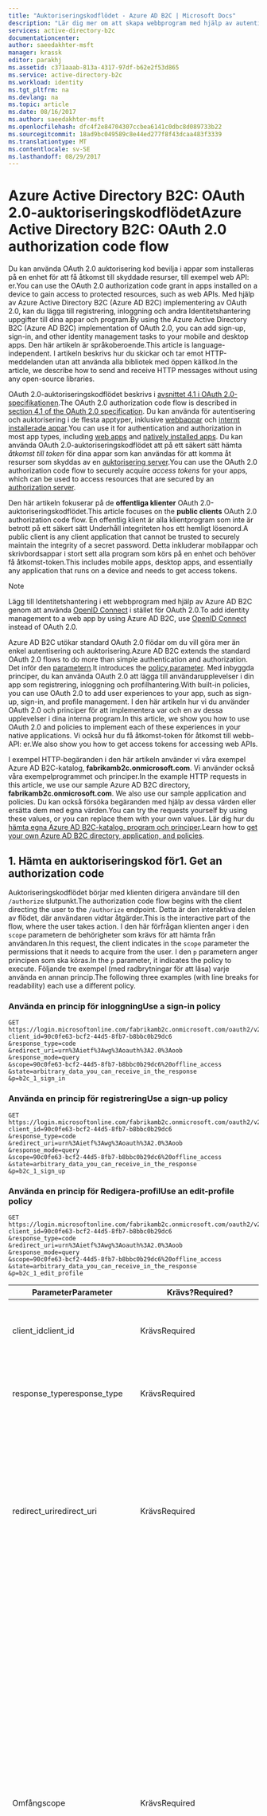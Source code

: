 ```yaml
---
title: "Auktoriseringskodflödet - Azure AD B2C | Microsoft Docs"
description: "Lär dig mer om att skapa webbprogram med hjälp av autentiseringsprotokollet Azure AD B2C och OpenID Connect."
services: active-directory-b2c
documentationcenter: 
author: saeedakhter-msft
manager: krassk
editor: parakhj
ms.assetid: c371aaab-813a-4317-97df-b62e2f53d865
ms.service: active-directory-b2c
ms.workload: identity
ms.tgt_pltfrm: na
ms.devlang: na
ms.topic: article
ms.date: 08/16/2017
ms.author: saeedakhter-msft
ms.openlocfilehash: dfc4f2e84704307ccbea6141c0dbc8d089733b22
ms.sourcegitcommit: 18ad9bc049589c8e44ed277f8f43dcaa483f3339
ms.translationtype: MT
ms.contentlocale: sv-SE
ms.lasthandoff: 08/29/2017
---
```

# <a name="azure-active-directory-b2c-oauth-20-authorization-code-flow"></a><span data-ttu-id="c7c8a-103">Azure Active Directory B2C: OAuth 2.0-auktoriseringskodflödet</span><span class="sxs-lookup"><span data-stu-id="c7c8a-103">Azure Active Directory B2C: OAuth 2.0 authorization code flow</span></span>
<span data-ttu-id="c7c8a-104">Du kan använda OAuth 2.0 auktorisering kod bevilja i appar som installeras på en enhet för att få åtkomst till skyddade resurser, till exempel web API: er.</span><span class="sxs-lookup"><span data-stu-id="c7c8a-104">You can use the OAuth 2.0 authorization code grant in apps installed on a device to gain access to protected resources, such as web APIs.</span></span> <span data-ttu-id="c7c8a-105">Med hjälp av Azure Active Directory B2C (Azure AD B2C) implementering av OAuth 2.0, kan du lägga till registrering, inloggning och andra Identitetshantering uppgifter till dina appar och program.</span><span class="sxs-lookup"><span data-stu-id="c7c8a-105">By using the Azure Active Directory B2C (Azure AD B2C) implementation of OAuth 2.0, you can add sign-up, sign-in, and other identity management tasks to your mobile and desktop apps.</span></span> <span data-ttu-id="c7c8a-106">Den här artikeln är språkoberoende.</span><span class="sxs-lookup"><span data-stu-id="c7c8a-106">This article is language-independent.</span></span> <span data-ttu-id="c7c8a-107">I artikeln beskrivs hur du skickar och tar emot HTTP-meddelanden utan att använda alla bibliotek med öppen källkod.</span><span class="sxs-lookup"><span data-stu-id="c7c8a-107">In the article, we describe how to send and receive HTTP messages without using any open-source libraries.</span></span>

<!-- TODO: Need link to libraries -->

<span data-ttu-id="c7c8a-108">OAuth 2.0-auktoriseringskodflödet beskrivs i [avsnittet 4.1 i OAuth 2.0-specifikationen](http://tools.ietf.org/html/rfc6749).</span><span class="sxs-lookup"><span data-stu-id="c7c8a-108">The OAuth 2.0 authorization code flow is described in [section 4.1 of the OAuth 2.0 specification](http://tools.ietf.org/html/rfc6749).</span></span> <span data-ttu-id="c7c8a-109">Du kan använda för autentisering och auktorisering i de flesta apptyper, inklusive [webbappar](active-directory-b2c-apps.md#web-apps) och [internt installerade appar](active-directory-b2c-apps.md#mobile-and-native-apps).</span><span class="sxs-lookup"><span data-stu-id="c7c8a-109">You can use it for authentication and authorization in most app types, including [web apps](active-directory-b2c-apps.md#web-apps) and [natively installed apps](active-directory-b2c-apps.md#mobile-and-native-apps).</span></span> <span data-ttu-id="c7c8a-110">Du kan använda OAuth 2.0-auktoriseringskodflödet att på ett säkert sätt hämta *åtkomst till token* för dina appar som kan användas för att komma åt resurser som skyddas av en [auktorisering server](active-directory-b2c-reference-protocols.md#the-basics).</span><span class="sxs-lookup"><span data-stu-id="c7c8a-110">You can use the OAuth 2.0 authorization code flow to securely acquire *access tokens* for your apps, which can be used to access resources that are secured by an [authorization server](active-directory-b2c-reference-protocols.md#the-basics).</span></span>

<span data-ttu-id="c7c8a-111">Den här artikeln fokuserar på de **offentliga klienter** OAuth 2.0-auktoriseringskodflödet.</span><span class="sxs-lookup"><span data-stu-id="c7c8a-111">This article focuses on the **public clients** OAuth 2.0 authorization code flow.</span></span> <span data-ttu-id="c7c8a-112">En offentlig klient är alla klientprogram som inte är betrott på ett säkert sätt Underhåll integriteten hos ett hemligt lösenord.</span><span class="sxs-lookup"><span data-stu-id="c7c8a-112">A public client is any client application that cannot be trusted to securely maintain the integrity of a secret password.</span></span> <span data-ttu-id="c7c8a-113">Detta inkluderar mobilappar och skrivbordsappar i stort sett alla program som körs på en enhet och behöver få åtkomst-token.</span><span class="sxs-lookup"><span data-stu-id="c7c8a-113">This includes mobile apps, desktop apps, and essentially any application that runs on a device and needs to get access tokens.</span></span> 

> [!NOTE]
> <span data-ttu-id="c7c8a-114">Lägg till Identitetshantering i ett webbprogram med hjälp av Azure AD B2C genom att använda [OpenID Connect](active-directory-b2c-reference-oidc.md) i stället för OAuth 2.0.</span><span class="sxs-lookup"><span data-stu-id="c7c8a-114">To add identity management to a web app by using Azure AD B2C, use [OpenID Connect](active-directory-b2c-reference-oidc.md) instead of OAuth 2.0.</span></span>

<span data-ttu-id="c7c8a-115">Azure AD B2C utökar standard OAuth 2.0 flödar om du vill göra mer än enkel autentisering och auktorisering.</span><span class="sxs-lookup"><span data-stu-id="c7c8a-115">Azure AD B2C extends the standard OAuth 2.0 flows to do more than simple authentication and authorization.</span></span> <span data-ttu-id="c7c8a-116">Det inför den [parametern](active-directory-b2c-reference-policies.md).</span><span class="sxs-lookup"><span data-stu-id="c7c8a-116">It introduces the [policy parameter](active-directory-b2c-reference-policies.md).</span></span> <span data-ttu-id="c7c8a-117">Med inbyggda principer, du kan använda OAuth 2.0 att lägga till användarupplevelser i din app som registrering, inloggning och profilhantering.</span><span class="sxs-lookup"><span data-stu-id="c7c8a-117">With built-in policies, you can use OAuth 2.0 to add user experiences to your app, such as sign-up, sign-in, and profile management.</span></span> <span data-ttu-id="c7c8a-118">I den här artikeln hur vi du använder OAuth 2.0 och principer för att implementera var och en av dessa upplevelser i dina interna program.</span><span class="sxs-lookup"><span data-stu-id="c7c8a-118">In this article, we show you how to use OAuth 2.0 and policies to implement each of these experiences in your native applications.</span></span> <span data-ttu-id="c7c8a-119">Vi också hur du få åtkomst-token för åtkomst till webb-API: er.</span><span class="sxs-lookup"><span data-stu-id="c7c8a-119">We also show you how to get access tokens for accessing web APIs.</span></span>

<span data-ttu-id="c7c8a-120">I exempel HTTP-begäranden i den här artikeln använder vi våra exempel Azure AD B2C-katalog, **fabrikamb2c.onmicrosoft.com**. Vi använder också våra exempelprogrammet och principer.</span><span class="sxs-lookup"><span data-stu-id="c7c8a-120">In the example HTTP requests in this article, we use our sample Azure AD B2C directory, **fabrikamb2c.onmicrosoft.com**. We also use our sample application and policies.</span></span> <span data-ttu-id="c7c8a-121">Du kan också försöka begäranden med hjälp av dessa värden eller ersätta dem med egna värden.</span><span class="sxs-lookup"><span data-stu-id="c7c8a-121">You can try the requests yourself by using these values, or you can replace them with your own values.</span></span>
<span data-ttu-id="c7c8a-122">Lär dig hur du [hämta egna Azure AD B2C-katalog, program och principer](#use-your-own-azure-ad-b2c-directory).</span><span class="sxs-lookup"><span data-stu-id="c7c8a-122">Learn how to [get your own Azure AD B2C directory, application, and policies](#use-your-own-azure-ad-b2c-directory).</span></span>

## <a name="1-get-an-authorization-code"></a><span data-ttu-id="c7c8a-123">1. Hämta en auktoriseringskod för</span><span class="sxs-lookup"><span data-stu-id="c7c8a-123">1. Get an authorization code</span></span>
<span data-ttu-id="c7c8a-124">Auktoriseringskodflödet börjar med klienten dirigera användare till den `/authorize` slutpunkt.</span><span class="sxs-lookup"><span data-stu-id="c7c8a-124">The authorization code flow begins with the client directing the user to the `/authorize` endpoint.</span></span> <span data-ttu-id="c7c8a-125">Detta är den interaktiva delen av flödet, där användaren vidtar åtgärder.</span><span class="sxs-lookup"><span data-stu-id="c7c8a-125">This is the interactive part of the flow, where the user takes action.</span></span> <span data-ttu-id="c7c8a-126">I den här förfrågan klienten anger i den `scope` parametern de behörigheter som krävs för att hämta från användaren.</span><span class="sxs-lookup"><span data-stu-id="c7c8a-126">In this request, the client indicates in the `scope` parameter the permissions that it needs to acquire from the user.</span></span> <span data-ttu-id="c7c8a-127">I den `p` parametern anger principen som ska köras.</span><span class="sxs-lookup"><span data-stu-id="c7c8a-127">In the `p` parameter, it indicates the policy to execute.</span></span> <span data-ttu-id="c7c8a-128">Följande tre exempel (med radbrytningar för att läsa) varje använda en annan princip.</span><span class="sxs-lookup"><span data-stu-id="c7c8a-128">The following three examples (with line breaks for readability) each use a different policy.</span></span>

### <a name="use-a-sign-in-policy"></a><span data-ttu-id="c7c8a-129">Använda en princip för inloggning</span><span class="sxs-lookup"><span data-stu-id="c7c8a-129">Use a sign-in policy</span></span>
```
GET https://login.microsoftonline.com/fabrikamb2c.onmicrosoft.com/oauth2/v2.0/authorize?
client_id=90c0fe63-bcf2-44d5-8fb7-b8bbc0b29dc6
&response_type=code
&redirect_uri=urn%3Aietf%3Awg%3Aoauth%3A2.0%3Aoob
&response_mode=query
&scope=90c0fe63-bcf2-44d5-8fb7-b8bbc0b29dc6%20offline_access
&state=arbitrary_data_you_can_receive_in_the_response
&p=b2c_1_sign_in
```

### <a name="use-a-sign-up-policy"></a><span data-ttu-id="c7c8a-130">Använda en princip för registrering</span><span class="sxs-lookup"><span data-stu-id="c7c8a-130">Use a sign-up policy</span></span>
```
GET https://login.microsoftonline.com/fabrikamb2c.onmicrosoft.com/oauth2/v2.0/authorize?
client_id=90c0fe63-bcf2-44d5-8fb7-b8bbc0b29dc6
&response_type=code
&redirect_uri=urn%3Aietf%3Awg%3Aoauth%3A2.0%3Aoob
&response_mode=query
&scope=90c0fe63-bcf2-44d5-8fb7-b8bbc0b29dc6%20offline_access
&state=arbitrary_data_you_can_receive_in_the_response
&p=b2c_1_sign_up
```

### <a name="use-an-edit-profile-policy"></a><span data-ttu-id="c7c8a-131">Använda en princip för Redigera-profil</span><span class="sxs-lookup"><span data-stu-id="c7c8a-131">Use an edit-profile policy</span></span>
```
GET https://login.microsoftonline.com/fabrikamb2c.onmicrosoft.com/oauth2/v2.0/authorize?
client_id=90c0fe63-bcf2-44d5-8fb7-b8bbc0b29dc6
&response_type=code
&redirect_uri=urn%3Aietf%3Awg%3Aoauth%3A2.0%3Aoob
&response_mode=query
&scope=90c0fe63-bcf2-44d5-8fb7-b8bbc0b29dc6%20offline_access
&state=arbitrary_data_you_can_receive_in_the_response
&p=b2c_1_edit_profile
```

| <span data-ttu-id="c7c8a-132">Parameter</span><span class="sxs-lookup"><span data-stu-id="c7c8a-132">Parameter</span></span> | <span data-ttu-id="c7c8a-133">Krävs?</span><span class="sxs-lookup"><span data-stu-id="c7c8a-133">Required?</span></span> | <span data-ttu-id="c7c8a-134">Beskrivning</span><span class="sxs-lookup"><span data-stu-id="c7c8a-134">Description</span></span> |
| --- | --- | --- |
| <span data-ttu-id="c7c8a-135">client_id</span><span class="sxs-lookup"><span data-stu-id="c7c8a-135">client_id</span></span> |<span data-ttu-id="c7c8a-136">Krävs</span><span class="sxs-lookup"><span data-stu-id="c7c8a-136">Required</span></span> |<span data-ttu-id="c7c8a-137">Det program-ID som har tilldelats din app i den [Azure-portalen](https://portal.azure.com).</span><span class="sxs-lookup"><span data-stu-id="c7c8a-137">The application ID assigned to your app in the [Azure portal](https://portal.azure.com).</span></span> |
| <span data-ttu-id="c7c8a-138">response_type</span><span class="sxs-lookup"><span data-stu-id="c7c8a-138">response_type</span></span> |<span data-ttu-id="c7c8a-139">Krävs</span><span class="sxs-lookup"><span data-stu-id="c7c8a-139">Required</span></span> |<span data-ttu-id="c7c8a-140">Svarstyp som måste innehålla `code` för auktoriseringskodflödet.</span><span class="sxs-lookup"><span data-stu-id="c7c8a-140">The response type, which must include `code` for the authorization code flow.</span></span> |
| <span data-ttu-id="c7c8a-141">redirect_uri</span><span class="sxs-lookup"><span data-stu-id="c7c8a-141">redirect_uri</span></span> |<span data-ttu-id="c7c8a-142">Krävs</span><span class="sxs-lookup"><span data-stu-id="c7c8a-142">Required</span></span> |<span data-ttu-id="c7c8a-143">Omdirigerings-URI för din app, där autentisering svar skickas och tas emot av din app.</span><span class="sxs-lookup"><span data-stu-id="c7c8a-143">The redirect URI of your app, where authentication responses are sent and received by your app.</span></span> <span data-ttu-id="c7c8a-144">Den måste matcha en omdirigerings-URI: er som du har registrerat i portalen, förutom att det måste vara URL-kodade.</span><span class="sxs-lookup"><span data-stu-id="c7c8a-144">It must exactly match one of the redirect URIs that you registered in the portal, except that it must be URL-encoded.</span></span> |
| <span data-ttu-id="c7c8a-145">Omfång</span><span class="sxs-lookup"><span data-stu-id="c7c8a-145">scope</span></span> |<span data-ttu-id="c7c8a-146">Krävs</span><span class="sxs-lookup"><span data-stu-id="c7c8a-146">Required</span></span> |<span data-ttu-id="c7c8a-147">En blankstegsavgränsad lista över scope.</span><span class="sxs-lookup"><span data-stu-id="c7c8a-147">A space-separated list of scopes.</span></span> <span data-ttu-id="c7c8a-148">Ett enda scope-värde som anger till Azure Active Directory (AD Azure) båda de behörigheter som krävs.</span><span class="sxs-lookup"><span data-stu-id="c7c8a-148">A single scope value indicates to Azure Active Directory (Azure AD) both of the permissions that are being requested.</span></span> <span data-ttu-id="c7c8a-149">Med klient-ID som omfattningen visar att din app behöver ett åtkomsttoken som kan användas med tjänsten eller webb-API, som representeras av samma klient-ID.</span><span class="sxs-lookup"><span data-stu-id="c7c8a-149">Using the client ID as the scope indicates that your app needs an access token that can be used against your own service or web API, represented by the same client ID.</span></span>  <span data-ttu-id="c7c8a-150">Den `offline_access` scope visar att din app behöver en uppdateringstoken för långlivade åtkomst till resurser.</span><span class="sxs-lookup"><span data-stu-id="c7c8a-150">The `offline_access` scope indicates that your app needs a refresh token for long-lived access to resources.</span></span> <span data-ttu-id="c7c8a-151">Du kan också använda den `openid` scope för att begära en ID-token från Azure AD B2C.</span><span class="sxs-lookup"><span data-stu-id="c7c8a-151">You also can use the `openid` scope to request an ID token from Azure AD B2C.</span></span> |
| <span data-ttu-id="c7c8a-152">response_mode</span><span class="sxs-lookup"><span data-stu-id="c7c8a-152">response_mode</span></span> |<span data-ttu-id="c7c8a-153">Rekommenderas</span><span class="sxs-lookup"><span data-stu-id="c7c8a-153">Recommended</span></span> |<span data-ttu-id="c7c8a-154">Den metod som används för att skicka den resulterande Auktoriseringskoden tillbaka till din app.</span><span class="sxs-lookup"><span data-stu-id="c7c8a-154">The method that you use to send the resulting authorization code back to your app.</span></span> <span data-ttu-id="c7c8a-155">Det kan vara `query`, `form_post`, eller `fragment`.</span><span class="sxs-lookup"><span data-stu-id="c7c8a-155">It can be `query`, `form_post`, or `fragment`.</span></span> |
| <span data-ttu-id="c7c8a-156">state</span><span class="sxs-lookup"><span data-stu-id="c7c8a-156">state</span></span> |<span data-ttu-id="c7c8a-157">Rekommenderas</span><span class="sxs-lookup"><span data-stu-id="c7c8a-157">Recommended</span></span> |<span data-ttu-id="c7c8a-158">Ett värde som ingår i denna begäran som returneras i token svaret.</span><span class="sxs-lookup"><span data-stu-id="c7c8a-158">A value included in the request that is returned in the token response.</span></span> <span data-ttu-id="c7c8a-159">Det kan vara en sträng med innehåll som du vill använda.</span><span class="sxs-lookup"><span data-stu-id="c7c8a-159">It can be a string of any content that you want to use.</span></span> <span data-ttu-id="c7c8a-160">Vanligtvis används ett slumpmässigt genererat unikt värde för att förhindra attacker med förfalskning av begäran.</span><span class="sxs-lookup"><span data-stu-id="c7c8a-160">Usually, a randomly generated unique value is  used, to prevent cross-site request forgery attacks.</span></span> <span data-ttu-id="c7c8a-161">Tillståndet också används för att koda information om användarens tillstånd i appen innan autentiseringsbegäran inträffade.</span><span class="sxs-lookup"><span data-stu-id="c7c8a-161">The state also is used to encode information about the user's state in the app before the authentication request occurred.</span></span> <span data-ttu-id="c7c8a-162">Till exempel sidan användaren utfördes eller den princip som kördes.</span><span class="sxs-lookup"><span data-stu-id="c7c8a-162">For example, the page the user was on, or the policy that was being executed.</span></span> |
| <span data-ttu-id="c7c8a-163">P</span><span class="sxs-lookup"><span data-stu-id="c7c8a-163">p</span></span> |<span data-ttu-id="c7c8a-164">Krävs</span><span class="sxs-lookup"><span data-stu-id="c7c8a-164">Required</span></span> |<span data-ttu-id="c7c8a-165">Den princip som körs.</span><span class="sxs-lookup"><span data-stu-id="c7c8a-165">The policy that is executed.</span></span> <span data-ttu-id="c7c8a-166">Det är namnet på en princip som har skapats i Azure AD B2C-katalogen.</span><span class="sxs-lookup"><span data-stu-id="c7c8a-166">It's the name of a policy that is created in your Azure AD B2C directory.</span></span> <span data-ttu-id="c7c8a-167">Princip för namn-värde ska inledas med **b2c\_1\_**.</span><span class="sxs-lookup"><span data-stu-id="c7c8a-167">The policy name value should begin with **b2c\_1\_**.</span></span> <span data-ttu-id="c7c8a-168">Mer information om principer finns [Azure AD B2C inbyggda principer](active-directory-b2c-reference-policies.md).</span><span class="sxs-lookup"><span data-stu-id="c7c8a-168">To learn more about policies, see [Azure AD B2C built-in policies](active-directory-b2c-reference-policies.md).</span></span> |
| <span data-ttu-id="c7c8a-169">kommandotolk</span><span class="sxs-lookup"><span data-stu-id="c7c8a-169">prompt</span></span> |<span data-ttu-id="c7c8a-170">Valfri</span><span class="sxs-lookup"><span data-stu-id="c7c8a-170">Optional</span></span> |<span data-ttu-id="c7c8a-171">Typ av användarinteraktion som krävs.</span><span class="sxs-lookup"><span data-stu-id="c7c8a-171">The type of user interaction that is required.</span></span> <span data-ttu-id="c7c8a-172">Det enda giltiga värdet är för närvarande `login`, som tvingar användaren att ange sina autentiseringsuppgifter på begäran.</span><span class="sxs-lookup"><span data-stu-id="c7c8a-172">Currently, the only valid value is `login`, which forces the user to enter their credentials on that request.</span></span> <span data-ttu-id="c7c8a-173">Enkel inloggning börjar inte gälla.</span><span class="sxs-lookup"><span data-stu-id="c7c8a-173">Single sign-on will not take effect.</span></span> |

<span data-ttu-id="c7c8a-174">Nu uppmanas användaren att slutföra arbetsflödet för den principen.</span><span class="sxs-lookup"><span data-stu-id="c7c8a-174">At this point, the user is asked to complete the policy's workflow.</span></span> <span data-ttu-id="c7c8a-175">Detta kan handla om användaren att ange sina användarnamn och lösenord, logga in med en sociala identitet registrerar sig för katalogen, eller en annan siffra steg.</span><span class="sxs-lookup"><span data-stu-id="c7c8a-175">This might involve the user entering their username and password, signing in with a social identity, signing up for the directory, or any other number of steps.</span></span> <span data-ttu-id="c7c8a-176">Användaråtgärder beror på hur principen har definierats.</span><span class="sxs-lookup"><span data-stu-id="c7c8a-176">User actions depend on how the policy is defined.</span></span>

<span data-ttu-id="c7c8a-177">När användaren uppfyller principen, Azure AD tillbaka ett svar på din app på värdet som du använde för `redirect_uri`.</span><span class="sxs-lookup"><span data-stu-id="c7c8a-177">After the user completes the policy, Azure AD returns a response to your app at the value you used for `redirect_uri`.</span></span> <span data-ttu-id="c7c8a-178">Den använder metoden som anges i den `response_mode` parameter.</span><span class="sxs-lookup"><span data-stu-id="c7c8a-178">It uses the method specified in the `response_mode` parameter.</span></span> <span data-ttu-id="c7c8a-179">Svaret är exakt samma för alla användare åtgärd scenarier, oberoende av den princip som har utförts.</span><span class="sxs-lookup"><span data-stu-id="c7c8a-179">The response is exactly the same for each of the user action scenarios, independent of the policy that was executed.</span></span>

<span data-ttu-id="c7c8a-180">Ett lyckat svar som använder `response_mode=query` ser ut så här:</span><span class="sxs-lookup"><span data-stu-id="c7c8a-180">A successful response that uses `response_mode=query` looks like this:</span></span>

```
GET urn:ietf:wg:oauth:2.0:oob?
code=AwABAAAAvPM1KaPlrEqdFSBzjqfTGBCmLdgfSTLEMPGYuNHSUYBrq...        // the authorization_code, truncated
&state=arbitrary_data_you_can_receive_in_the_response                // the value provided in the request
```

| <span data-ttu-id="c7c8a-181">Parameter</span><span class="sxs-lookup"><span data-stu-id="c7c8a-181">Parameter</span></span> | <span data-ttu-id="c7c8a-182">Beskrivning</span><span class="sxs-lookup"><span data-stu-id="c7c8a-182">Description</span></span> |
| --- | --- |
| <span data-ttu-id="c7c8a-183">Koden</span><span class="sxs-lookup"><span data-stu-id="c7c8a-183">code</span></span> |<span data-ttu-id="c7c8a-184">Auktoriseringskoden som begärts av appen.</span><span class="sxs-lookup"><span data-stu-id="c7c8a-184">The authorization code that the app requested.</span></span> <span data-ttu-id="c7c8a-185">Appen kan använda Auktoriseringskoden för att begära en åtkomst-token för en målresurs.</span><span class="sxs-lookup"><span data-stu-id="c7c8a-185">The app can use the authorization code to request an access token for a target resource.</span></span> <span data-ttu-id="c7c8a-186">Auktoriseringskoder är mycket tillfällig.</span><span class="sxs-lookup"><span data-stu-id="c7c8a-186">Authorization codes are very short-lived.</span></span> <span data-ttu-id="c7c8a-187">Vanligtvis de går ut efter 10 minuter.</span><span class="sxs-lookup"><span data-stu-id="c7c8a-187">Typically, they expire after about 10 minutes.</span></span> |
| <span data-ttu-id="c7c8a-188">state</span><span class="sxs-lookup"><span data-stu-id="c7c8a-188">state</span></span> |<span data-ttu-id="c7c8a-189">Se den fullständiga beskrivningen i tabellen i föregående avsnitt.</span><span class="sxs-lookup"><span data-stu-id="c7c8a-189">See the full description in the table in the preceding section.</span></span> <span data-ttu-id="c7c8a-190">Om en `state` parametern ingår i begäran, samma värde som ska visas i svaret.</span><span class="sxs-lookup"><span data-stu-id="c7c8a-190">If a `state` parameter is included in the request, the same value should appear in the response.</span></span> <span data-ttu-id="c7c8a-191">Appen bör kontrollera att den `state` värden i förfrågan och svar är identiska.</span><span class="sxs-lookup"><span data-stu-id="c7c8a-191">The app should verify that the `state` values in the request and response are identical.</span></span> |

<span data-ttu-id="c7c8a-192">Felsvar kan också skickas till omdirigerings-URI så att appen kan hantera dem på rätt sätt:</span><span class="sxs-lookup"><span data-stu-id="c7c8a-192">Error responses also can be sent to the redirect URI so that the app can handle them appropriately:</span></span>

```
GET urn:ietf:wg:oauth:2.0:oob?
error=access_denied
&error_description=The+user+has+cancelled+entering+self-asserted+information
&state=arbitrary_data_you_can_receive_in_the_response
```

| <span data-ttu-id="c7c8a-193">Parameter</span><span class="sxs-lookup"><span data-stu-id="c7c8a-193">Parameter</span></span> | <span data-ttu-id="c7c8a-194">Beskrivning</span><span class="sxs-lookup"><span data-stu-id="c7c8a-194">Description</span></span> |
| --- | --- |
| <span data-ttu-id="c7c8a-195">fel</span><span class="sxs-lookup"><span data-stu-id="c7c8a-195">error</span></span> |<span data-ttu-id="c7c8a-196">Ett felkod sträng som du kan använda för att klassificera typerna av fel som inträffar.</span><span class="sxs-lookup"><span data-stu-id="c7c8a-196">An error code string that you can use to classify the types of errors that occur.</span></span> <span data-ttu-id="c7c8a-197">Du kan också använda strängen att ta hänsyn till fel.</span><span class="sxs-lookup"><span data-stu-id="c7c8a-197">You also can use the string to react to errors.</span></span> |
| <span data-ttu-id="c7c8a-198">error_description</span><span class="sxs-lookup"><span data-stu-id="c7c8a-198">error_description</span></span> |<span data-ttu-id="c7c8a-199">Ett felmeddelande som kan hjälpa dig att identifiera orsaken till ett autentiseringsfel.</span><span class="sxs-lookup"><span data-stu-id="c7c8a-199">A specific error message that can help you identify the root cause of an authentication error.</span></span> |
| <span data-ttu-id="c7c8a-200">state</span><span class="sxs-lookup"><span data-stu-id="c7c8a-200">state</span></span> |<span data-ttu-id="c7c8a-201">Se den fullständiga beskrivningen i föregående tabell.</span><span class="sxs-lookup"><span data-stu-id="c7c8a-201">See the full description in the preceding table.</span></span> <span data-ttu-id="c7c8a-202">Om en `state` parametern ingår i begäran, samma värde som ska visas i svaret.</span><span class="sxs-lookup"><span data-stu-id="c7c8a-202">If a `state` parameter is included in the request, the same value should appear in the response.</span></span> <span data-ttu-id="c7c8a-203">Appen bör kontrollera att den `state` värden i förfrågan och svar är identiska.</span><span class="sxs-lookup"><span data-stu-id="c7c8a-203">The app should verify that the `state` values in the request and response are identical.</span></span> |

## <a name="2-get-a-token"></a><span data-ttu-id="c7c8a-204">2. Hämta en token</span><span class="sxs-lookup"><span data-stu-id="c7c8a-204">2. Get a token</span></span>
<span data-ttu-id="c7c8a-205">Nu när du har skaffat ett auktoriseringskod, kan du lösa in den `code` för en token för den avsedda resursen genom att skicka en POST-begäran till den `/token` slutpunkt.</span><span class="sxs-lookup"><span data-stu-id="c7c8a-205">Now that you've acquired an authorization code, you can redeem the `code` for a token to the intended resource by sending a POST request to the `/token` endpoint.</span></span> <span data-ttu-id="c7c8a-206">I Azure AD B2C är den enda resursen som du kan begära en token för ditt Apps egen backend-webb-API.</span><span class="sxs-lookup"><span data-stu-id="c7c8a-206">In Azure AD B2C, the only resource that you can request a token for is your app's own back-end web API.</span></span> <span data-ttu-id="c7c8a-207">Konventionen som används för att begära en token till dig själv är att använda appens klient-ID som scope:</span><span class="sxs-lookup"><span data-stu-id="c7c8a-207">The convention that's used for requesting a token to yourself is to use your app's client ID as the scope:</span></span>

```
POST fabrikamb2c.onmicrosoft.com/oauth2/v2.0/token?p=b2c_1_sign_in HTTP/1.1
Host: https://login.microsoftonline.com
Content-Type: application/x-www-form-urlencoded

grant_type=authorization_code&client_id=90c0fe63-bcf2-44d5-8fb7-b8bbc0b29dc6&scope=90c0fe63-bcf2-44d5-8fb7-b8bbc0b29dc6 offline_access&code=AwABAAAAvPM1KaPlrEqdFSBzjqfTGBCmLdgfSTLEMPGYuNHSUYBrq...&redirect_uri=urn:ietf:wg:oauth:2.0:oob

```

| <span data-ttu-id="c7c8a-208">Parameter</span><span class="sxs-lookup"><span data-stu-id="c7c8a-208">Parameter</span></span> | <span data-ttu-id="c7c8a-209">Krävs?</span><span class="sxs-lookup"><span data-stu-id="c7c8a-209">Required?</span></span> | <span data-ttu-id="c7c8a-210">Beskrivning</span><span class="sxs-lookup"><span data-stu-id="c7c8a-210">Description</span></span> |
| --- | --- | --- |
| <span data-ttu-id="c7c8a-211">P</span><span class="sxs-lookup"><span data-stu-id="c7c8a-211">p</span></span> |<span data-ttu-id="c7c8a-212">Krävs</span><span class="sxs-lookup"><span data-stu-id="c7c8a-212">Required</span></span> |<span data-ttu-id="c7c8a-213">Den princip som användes för att hämta Auktoriseringskoden.</span><span class="sxs-lookup"><span data-stu-id="c7c8a-213">The policy that was used to acquire the authorization code.</span></span> <span data-ttu-id="c7c8a-214">Du kan inte använda en annan princip i den här förfrågan.</span><span class="sxs-lookup"><span data-stu-id="c7c8a-214">You cannot use a different policy in this request.</span></span> <span data-ttu-id="c7c8a-215">Observera att du lägger till den här parametern till den *frågesträng*, inte i själva POST.</span><span class="sxs-lookup"><span data-stu-id="c7c8a-215">Note that you add this parameter to the *query string*, not in the POST body.</span></span> |
| <span data-ttu-id="c7c8a-216">client_id</span><span class="sxs-lookup"><span data-stu-id="c7c8a-216">client_id</span></span> |<span data-ttu-id="c7c8a-217">Krävs</span><span class="sxs-lookup"><span data-stu-id="c7c8a-217">Required</span></span> |<span data-ttu-id="c7c8a-218">Det program-ID som har tilldelats din app i den [Azure-portalen](https://portal.azure.com).</span><span class="sxs-lookup"><span data-stu-id="c7c8a-218">The application ID assigned to your app in the [Azure portal](https://portal.azure.com).</span></span> |
| <span data-ttu-id="c7c8a-219">grant_type</span><span class="sxs-lookup"><span data-stu-id="c7c8a-219">grant_type</span></span> |<span data-ttu-id="c7c8a-220">Krävs</span><span class="sxs-lookup"><span data-stu-id="c7c8a-220">Required</span></span> |<span data-ttu-id="c7c8a-221">Typ av bevilja.</span><span class="sxs-lookup"><span data-stu-id="c7c8a-221">The type of grant.</span></span> <span data-ttu-id="c7c8a-222">För auktoriseringskodflödet, grant-typen måste vara `authorization_code`.</span><span class="sxs-lookup"><span data-stu-id="c7c8a-222">For the authorization code flow, the grant type must be `authorization_code`.</span></span> |
| <span data-ttu-id="c7c8a-223">Omfång</span><span class="sxs-lookup"><span data-stu-id="c7c8a-223">scope</span></span> |<span data-ttu-id="c7c8a-224">Rekommenderas</span><span class="sxs-lookup"><span data-stu-id="c7c8a-224">Recommended</span></span> |<span data-ttu-id="c7c8a-225">En blankstegsavgränsad lista över scope.</span><span class="sxs-lookup"><span data-stu-id="c7c8a-225">A space-separated list of scopes.</span></span> <span data-ttu-id="c7c8a-226">Ett enda scope-värde som anger till Azure AD båda de behörigheter som krävs.</span><span class="sxs-lookup"><span data-stu-id="c7c8a-226">A single scope value indicates to Azure AD both of the permissions that are being requested.</span></span> <span data-ttu-id="c7c8a-227">Med klient-ID som omfattningen visar att din app behöver ett åtkomsttoken som kan användas med tjänsten eller webb-API, som representeras av samma klient-ID.</span><span class="sxs-lookup"><span data-stu-id="c7c8a-227">Using the client ID as the scope indicates that your app needs an access token that can be used against your own service or web API, represented by the same client ID.</span></span>  <span data-ttu-id="c7c8a-228">Den `offline_access` scope visar att din app behöver en uppdateringstoken för långlivade åtkomst till resurser.</span><span class="sxs-lookup"><span data-stu-id="c7c8a-228">The `offline_access` scope indicates that your app needs a refresh token for long-lived access to resources.</span></span>  <span data-ttu-id="c7c8a-229">Du kan också använda den `openid` scope för att begära en ID-token från Azure AD B2C.</span><span class="sxs-lookup"><span data-stu-id="c7c8a-229">You also can use the `openid` scope to request an ID token from Azure AD B2C.</span></span> |
| <span data-ttu-id="c7c8a-230">Koden</span><span class="sxs-lookup"><span data-stu-id="c7c8a-230">code</span></span> |<span data-ttu-id="c7c8a-231">Krävs</span><span class="sxs-lookup"><span data-stu-id="c7c8a-231">Required</span></span> |<span data-ttu-id="c7c8a-232">Auktoriseringskoden som du har införskaffade i den första del av flödet.</span><span class="sxs-lookup"><span data-stu-id="c7c8a-232">The authorization code that you acquired in the first leg of the flow.</span></span> |
| <span data-ttu-id="c7c8a-233">redirect_uri</span><span class="sxs-lookup"><span data-stu-id="c7c8a-233">redirect_uri</span></span> |<span data-ttu-id="c7c8a-234">Krävs</span><span class="sxs-lookup"><span data-stu-id="c7c8a-234">Required</span></span> |<span data-ttu-id="c7c8a-235">Omdirigerings-URI för det program som du fick Auktoriseringskoden.</span><span class="sxs-lookup"><span data-stu-id="c7c8a-235">The redirect URI of the application where you received the authorization code.</span></span> |

<span data-ttu-id="c7c8a-236">Ett lyckat svar för token som ser ut så här:</span><span class="sxs-lookup"><span data-stu-id="c7c8a-236">A successful token response looks like this:</span></span>

```
{
    "not_before": "1442340812",
    "token_type": "Bearer",
    "access_token": "eyJ0eXAiOiJKV1QiLCJhbGciOiJSUzI1NiIsIng1dCI6Ik5HVEZ2ZEstZnl0aEV1Q...",
    "scope": "90c0fe63-bcf2-44d5-8fb7-b8bbc0b29dc6 offline_access",
    "expires_in": "3600",
    "refresh_token": "AAQfQmvuDy8WtUv-sd0TBwWVQs1rC-Lfxa_NDkLqpg50Cxp5Dxj0VPF1mx2Z...",
}
```
| <span data-ttu-id="c7c8a-237">Parameter</span><span class="sxs-lookup"><span data-stu-id="c7c8a-237">Parameter</span></span> | <span data-ttu-id="c7c8a-238">Beskrivning</span><span class="sxs-lookup"><span data-stu-id="c7c8a-238">Description</span></span> |
| --- | --- |
| <span data-ttu-id="c7c8a-239">not_before</span><span class="sxs-lookup"><span data-stu-id="c7c8a-239">not_before</span></span> |<span data-ttu-id="c7c8a-240">Den tid då token betraktas som giltigt epok tidpunkt.</span><span class="sxs-lookup"><span data-stu-id="c7c8a-240">The time at which the token is considered valid, in epoch time.</span></span> |
| <span data-ttu-id="c7c8a-241">token_type</span><span class="sxs-lookup"><span data-stu-id="c7c8a-241">token_type</span></span> |<span data-ttu-id="c7c8a-242">Tokentypen-värde.</span><span class="sxs-lookup"><span data-stu-id="c7c8a-242">The token type value.</span></span> <span data-ttu-id="c7c8a-243">Den enda typen som har stöd för Azure AD är ägar.</span><span class="sxs-lookup"><span data-stu-id="c7c8a-243">The only type that Azure AD supports is Bearer.</span></span> |
| <span data-ttu-id="c7c8a-244">access_token</span><span class="sxs-lookup"><span data-stu-id="c7c8a-244">access_token</span></span> |<span data-ttu-id="c7c8a-245">Den signerade JSON-Webbtoken (JWT) som du har begärt.</span><span class="sxs-lookup"><span data-stu-id="c7c8a-245">The signed JSON Web Token (JWT) that you requested.</span></span> |
| <span data-ttu-id="c7c8a-246">Omfång</span><span class="sxs-lookup"><span data-stu-id="c7c8a-246">scope</span></span> |<span data-ttu-id="c7c8a-247">Scope som gäller för token.</span><span class="sxs-lookup"><span data-stu-id="c7c8a-247">The scopes that the token is valid for.</span></span> <span data-ttu-id="c7c8a-248">Du kan också använda omfång cache-tokens för senare användning.</span><span class="sxs-lookup"><span data-stu-id="c7c8a-248">You also can use scopes to cache tokens for later use.</span></span> |
| <span data-ttu-id="c7c8a-249">expires_in</span><span class="sxs-lookup"><span data-stu-id="c7c8a-249">expires_in</span></span> |<span data-ttu-id="c7c8a-250">Hur lång tid som denna token är giltig (i sekunder).</span><span class="sxs-lookup"><span data-stu-id="c7c8a-250">The length of time that the token is valid (in seconds).</span></span> |
| <span data-ttu-id="c7c8a-251">refresh_token</span><span class="sxs-lookup"><span data-stu-id="c7c8a-251">refresh_token</span></span> |<span data-ttu-id="c7c8a-252">En token för uppdatering av OAuth 2.0.</span><span class="sxs-lookup"><span data-stu-id="c7c8a-252">An OAuth 2.0 refresh token.</span></span> <span data-ttu-id="c7c8a-253">Appen kan använda denna token för att hämta ytterligare token när den aktuella token upphör att gälla.</span><span class="sxs-lookup"><span data-stu-id="c7c8a-253">The app can use this token to acquire additional tokens after the current token expires.</span></span> <span data-ttu-id="c7c8a-254">Uppdateringstoken är långlivade.</span><span class="sxs-lookup"><span data-stu-id="c7c8a-254">Refresh tokens are long-lived.</span></span> <span data-ttu-id="c7c8a-255">Du kan använda dem för att få åtkomst till resurser för längre tid.</span><span class="sxs-lookup"><span data-stu-id="c7c8a-255">You can use them to retain access to resources for extended periods of time.</span></span> <span data-ttu-id="c7c8a-256">Mer information finns i [Azure AD B2C tokenreferens](active-directory-b2c-reference-tokens.md).</span><span class="sxs-lookup"><span data-stu-id="c7c8a-256">For more information, see the [Azure AD B2C token reference](active-directory-b2c-reference-tokens.md).</span></span> |

<span data-ttu-id="c7c8a-257">Felsvar se ut så här:</span><span class="sxs-lookup"><span data-stu-id="c7c8a-257">Error responses look like this:</span></span>

```
{
    "error": "access_denied",
    "error_description": "The user revoked access to the app.",
}
```

| <span data-ttu-id="c7c8a-258">Parameter</span><span class="sxs-lookup"><span data-stu-id="c7c8a-258">Parameter</span></span> | <span data-ttu-id="c7c8a-259">Beskrivning</span><span class="sxs-lookup"><span data-stu-id="c7c8a-259">Description</span></span> |
| --- | --- |
| <span data-ttu-id="c7c8a-260">fel</span><span class="sxs-lookup"><span data-stu-id="c7c8a-260">error</span></span> |<span data-ttu-id="c7c8a-261">Ett felkod sträng som du kan använda för att klassificera typerna av fel som inträffar.</span><span class="sxs-lookup"><span data-stu-id="c7c8a-261">An error code string that you can use to classify the types of errors that occur.</span></span> <span data-ttu-id="c7c8a-262">Du kan också använda strängen att ta hänsyn till fel.</span><span class="sxs-lookup"><span data-stu-id="c7c8a-262">You also can use the string to react to errors.</span></span> |
| <span data-ttu-id="c7c8a-263">error_description</span><span class="sxs-lookup"><span data-stu-id="c7c8a-263">error_description</span></span> |<span data-ttu-id="c7c8a-264">Ett felmeddelande som kan hjälpa dig att identifiera orsaken till ett autentiseringsfel.</span><span class="sxs-lookup"><span data-stu-id="c7c8a-264">A specific error message that can help you identify the root cause of an authentication error.</span></span> |

## <a name="3-use-the-token"></a><span data-ttu-id="c7c8a-265">3. Använda token</span><span class="sxs-lookup"><span data-stu-id="c7c8a-265">3. Use the token</span></span>
<span data-ttu-id="c7c8a-266">Nu när du har har skaffat ett åtkomsttoken, kan du använda token i begäranden till din backend-webb-API: er genom att inkludera den i den `Authorization` huvud:</span><span class="sxs-lookup"><span data-stu-id="c7c8a-266">Now that you've successfully acquired an access token, you can use the token in requests to your back-end web APIs by including it in the `Authorization` header:</span></span>

```
GET /tasks
Host: https://mytaskwebapi.com
Authorization: Bearer eyJ0eXAiOiJKV1QiLCJhbGciOiJSUzI1NiIsIng1dCI6Ik5HVEZ2ZEstZnl0aEV1Q...
```

## <a name="4-refresh-the-token"></a><span data-ttu-id="c7c8a-267">4. Uppdatera token</span><span class="sxs-lookup"><span data-stu-id="c7c8a-267">4. Refresh the token</span></span>
<span data-ttu-id="c7c8a-268">Åtkomst-token och ID-token är tillfällig.</span><span class="sxs-lookup"><span data-stu-id="c7c8a-268">Access tokens and ID tokens are short-lived.</span></span> <span data-ttu-id="c7c8a-269">När de upphör att gälla måste du uppdatera dem. Om du vill fortsätta att komma åt resurser.</span><span class="sxs-lookup"><span data-stu-id="c7c8a-269">After they expire, you must refresh them to continue to access resources.</span></span> <span data-ttu-id="c7c8a-270">Det gör du genom att skicka en annan POST-begäran till den `/token` slutpunkt.</span><span class="sxs-lookup"><span data-stu-id="c7c8a-270">To do this, submit another POST request to the `/token` endpoint.</span></span> <span data-ttu-id="c7c8a-271">Den här gången den `refresh_token` i stället för den `code`:</span><span class="sxs-lookup"><span data-stu-id="c7c8a-271">This time, provide the `refresh_token` instead of the `code`:</span></span>

```
POST fabrikamb2c.onmicrosoft.com/oauth2/v2.0/token?p=b2c_1_sign_in HTTP/1.1
Host: https://login.microsoftonline.com
Content-Type: application/x-www-form-urlencoded

grant_type=refresh_token&client_id=90c0fe63-bcf2-44d5-8fb7-b8bbc0b29dc6&scope=90c0fe63-bcf2-44d5-8fb7-b8bbc0b29dc6 offline_access&refresh_token=AwABAAAAvPM1KaPlrEqdFSBzjqfTGBCmLdgfSTLEMPGYuNHSUYBrq...&redirect_uri=urn:ietf:wg:oauth:2.0:oob
```

| <span data-ttu-id="c7c8a-272">Parameter</span><span class="sxs-lookup"><span data-stu-id="c7c8a-272">Parameter</span></span> | <span data-ttu-id="c7c8a-273">Krävs?</span><span class="sxs-lookup"><span data-stu-id="c7c8a-273">Required?</span></span> | <span data-ttu-id="c7c8a-274">Beskrivning</span><span class="sxs-lookup"><span data-stu-id="c7c8a-274">Description</span></span> |
| --- | --- | --- |
| <span data-ttu-id="c7c8a-275">P</span><span class="sxs-lookup"><span data-stu-id="c7c8a-275">p</span></span> |<span data-ttu-id="c7c8a-276">Krävs</span><span class="sxs-lookup"><span data-stu-id="c7c8a-276">Required</span></span> |<span data-ttu-id="c7c8a-277">Den princip som användes för att hämta den ursprungliga uppdateringstoken.</span><span class="sxs-lookup"><span data-stu-id="c7c8a-277">The policy that was used to acquire the original refresh token.</span></span> <span data-ttu-id="c7c8a-278">Du kan inte använda en annan princip i den här förfrågan.</span><span class="sxs-lookup"><span data-stu-id="c7c8a-278">You cannot use a different policy in this request.</span></span> <span data-ttu-id="c7c8a-279">Observera att du lägger till den här parametern till den *frågesträng*, inte i själva POST.</span><span class="sxs-lookup"><span data-stu-id="c7c8a-279">Note that you add this parameter to the *query string*, not in the POST body.</span></span> |
| <span data-ttu-id="c7c8a-280">client_id</span><span class="sxs-lookup"><span data-stu-id="c7c8a-280">client_id</span></span> |<span data-ttu-id="c7c8a-281">Rekommenderas</span><span class="sxs-lookup"><span data-stu-id="c7c8a-281">Recommended</span></span> |<span data-ttu-id="c7c8a-282">Det program-ID som har tilldelats din app i den [Azure-portalen](https://portal.azure.com).</span><span class="sxs-lookup"><span data-stu-id="c7c8a-282">The application ID assigned to your app in the [Azure portal](https://portal.azure.com).</span></span> |
| <span data-ttu-id="c7c8a-283">grant_type</span><span class="sxs-lookup"><span data-stu-id="c7c8a-283">grant_type</span></span> |<span data-ttu-id="c7c8a-284">Krävs</span><span class="sxs-lookup"><span data-stu-id="c7c8a-284">Required</span></span> |<span data-ttu-id="c7c8a-285">Typ av bevilja.</span><span class="sxs-lookup"><span data-stu-id="c7c8a-285">The type of grant.</span></span> <span data-ttu-id="c7c8a-286">För denna del av auktoriseringskodflödet grant-typen måste vara `refresh_token`.</span><span class="sxs-lookup"><span data-stu-id="c7c8a-286">For this leg of the authorization code flow, the grant type must be `refresh_token`.</span></span> |
| <span data-ttu-id="c7c8a-287">Omfång</span><span class="sxs-lookup"><span data-stu-id="c7c8a-287">scope</span></span> |<span data-ttu-id="c7c8a-288">Rekommenderas</span><span class="sxs-lookup"><span data-stu-id="c7c8a-288">Recommended</span></span> |<span data-ttu-id="c7c8a-289">En blankstegsavgränsad lista över scope.</span><span class="sxs-lookup"><span data-stu-id="c7c8a-289">A space-separated list of scopes.</span></span> <span data-ttu-id="c7c8a-290">Ett enda scope-värde som anger till Azure AD båda de behörigheter som krävs.</span><span class="sxs-lookup"><span data-stu-id="c7c8a-290">A single scope value indicates to Azure AD both of the permissions that are being requested.</span></span> <span data-ttu-id="c7c8a-291">Med klient-ID som omfattningen visar att din app behöver ett åtkomsttoken som kan användas med tjänsten eller webb-API, som representeras av samma klient-ID.</span><span class="sxs-lookup"><span data-stu-id="c7c8a-291">Using the client ID as the scope indicates that your app needs an access token that can be used against your own service or web API, represented by the same client ID.</span></span>  <span data-ttu-id="c7c8a-292">Den `offline_access` omfång anger att din app måste en uppdateringstoken för långlivade åtkomst till resurser.</span><span class="sxs-lookup"><span data-stu-id="c7c8a-292">The `offline_access` scope indicates that your app will need a refresh token for long-lived access to resources.</span></span>  <span data-ttu-id="c7c8a-293">Du kan också använda den `openid` scope för att begära en ID-token från Azure AD B2C.</span><span class="sxs-lookup"><span data-stu-id="c7c8a-293">You also can use the `openid` scope to request an ID token from Azure AD B2C.</span></span> |
| <span data-ttu-id="c7c8a-294">redirect_uri</span><span class="sxs-lookup"><span data-stu-id="c7c8a-294">redirect_uri</span></span> |<span data-ttu-id="c7c8a-295">Valfri</span><span class="sxs-lookup"><span data-stu-id="c7c8a-295">Optional</span></span> |<span data-ttu-id="c7c8a-296">Omdirigerings-URI för det program som du fick Auktoriseringskoden.</span><span class="sxs-lookup"><span data-stu-id="c7c8a-296">The redirect URI of the application where you received the authorization code.</span></span> |
| <span data-ttu-id="c7c8a-297">refresh_token</span><span class="sxs-lookup"><span data-stu-id="c7c8a-297">refresh_token</span></span> |<span data-ttu-id="c7c8a-298">Krävs</span><span class="sxs-lookup"><span data-stu-id="c7c8a-298">Required</span></span> |<span data-ttu-id="c7c8a-299">Den ursprungliga uppdateringstoken som du har införskaffade i andra del av flödet.</span><span class="sxs-lookup"><span data-stu-id="c7c8a-299">The original refresh token that you acquired in the second leg of the flow.</span></span> |

<span data-ttu-id="c7c8a-300">Ett lyckat svar för token som ser ut så här:</span><span class="sxs-lookup"><span data-stu-id="c7c8a-300">A successful token response looks like this:</span></span>

```
{
    "not_before": "1442340812",
    "token_type": "Bearer",
    "access_token": "eyJ0eXAiOiJKV1QiLCJhbGciOiJSUzI1NiIsIng1dCI6Ik5HVEZ2ZEstZnl0aEV1Q...",
    "scope": "90c0fe63-bcf2-44d5-8fb7-b8bbc0b29dc6 offline_access",
    "expires_in": "3600",
    "refresh_token": "AAQfQmvuDy8WtUv-sd0TBwWVQs1rC-Lfxa_NDkLqpg50Cxp5Dxj0VPF1mx2Z...",
}
```
| <span data-ttu-id="c7c8a-301">Parameter</span><span class="sxs-lookup"><span data-stu-id="c7c8a-301">Parameter</span></span> | <span data-ttu-id="c7c8a-302">Beskrivning</span><span class="sxs-lookup"><span data-stu-id="c7c8a-302">Description</span></span> |
| --- | --- |
| <span data-ttu-id="c7c8a-303">not_before</span><span class="sxs-lookup"><span data-stu-id="c7c8a-303">not_before</span></span> |<span data-ttu-id="c7c8a-304">Den tid då token betraktas som giltigt epok tidpunkt.</span><span class="sxs-lookup"><span data-stu-id="c7c8a-304">The time at which the token is considered valid, in epoch time.</span></span> |
| <span data-ttu-id="c7c8a-305">token_type</span><span class="sxs-lookup"><span data-stu-id="c7c8a-305">token_type</span></span> |<span data-ttu-id="c7c8a-306">Tokentypen-värde.</span><span class="sxs-lookup"><span data-stu-id="c7c8a-306">The token type value.</span></span> <span data-ttu-id="c7c8a-307">Den enda typen som har stöd för Azure AD är ägar.</span><span class="sxs-lookup"><span data-stu-id="c7c8a-307">The only type that Azure AD supports is Bearer.</span></span> |
| <span data-ttu-id="c7c8a-308">access_token</span><span class="sxs-lookup"><span data-stu-id="c7c8a-308">access_token</span></span> |<span data-ttu-id="c7c8a-309">Den signerade JWT som du har begärt.</span><span class="sxs-lookup"><span data-stu-id="c7c8a-309">The signed JWT that you requested.</span></span> |
| <span data-ttu-id="c7c8a-310">Omfång</span><span class="sxs-lookup"><span data-stu-id="c7c8a-310">scope</span></span> |<span data-ttu-id="c7c8a-311">Scope som gäller för token.</span><span class="sxs-lookup"><span data-stu-id="c7c8a-311">The scopes that the token is valid for.</span></span> <span data-ttu-id="c7c8a-312">Du kan också använda omfång cache-tokens för senare användning.</span><span class="sxs-lookup"><span data-stu-id="c7c8a-312">You also can use the scopes to cache tokens for later use.</span></span> |
| <span data-ttu-id="c7c8a-313">expires_in</span><span class="sxs-lookup"><span data-stu-id="c7c8a-313">expires_in</span></span> |<span data-ttu-id="c7c8a-314">Hur lång tid som denna token är giltig (i sekunder).</span><span class="sxs-lookup"><span data-stu-id="c7c8a-314">The length of time that the token is valid (in seconds).</span></span> |
| <span data-ttu-id="c7c8a-315">refresh_token</span><span class="sxs-lookup"><span data-stu-id="c7c8a-315">refresh_token</span></span> |<span data-ttu-id="c7c8a-316">En token för uppdatering av OAuth 2.0.</span><span class="sxs-lookup"><span data-stu-id="c7c8a-316">An OAuth 2.0 refresh token.</span></span> <span data-ttu-id="c7c8a-317">Appen kan använda denna token för att hämta ytterligare token när den aktuella token upphör att gälla.</span><span class="sxs-lookup"><span data-stu-id="c7c8a-317">The app can use this token to acquire additional tokens after the current token expires.</span></span> <span data-ttu-id="c7c8a-318">Uppdatera token är långlivade och kan användas för att få åtkomst till resurser för längre tid.</span><span class="sxs-lookup"><span data-stu-id="c7c8a-318">Refresh tokens are long-lived, and can be used to retain access to resources for extended periods of time.</span></span> <span data-ttu-id="c7c8a-319">Mer information finns i [Azure AD B2C tokenreferens](active-directory-b2c-reference-tokens.md).</span><span class="sxs-lookup"><span data-stu-id="c7c8a-319">For more information, see the [Azure AD B2C token reference](active-directory-b2c-reference-tokens.md).</span></span> |

<span data-ttu-id="c7c8a-320">Felsvar se ut så här:</span><span class="sxs-lookup"><span data-stu-id="c7c8a-320">Error responses look like this:</span></span>

```
{
    "error": "access_denied",
    "error_description": "The user revoked access to the app.",
}
```

| <span data-ttu-id="c7c8a-321">Parameter</span><span class="sxs-lookup"><span data-stu-id="c7c8a-321">Parameter</span></span> | <span data-ttu-id="c7c8a-322">Beskrivning</span><span class="sxs-lookup"><span data-stu-id="c7c8a-322">Description</span></span> |
| --- | --- |
| <span data-ttu-id="c7c8a-323">fel</span><span class="sxs-lookup"><span data-stu-id="c7c8a-323">error</span></span> |<span data-ttu-id="c7c8a-324">Ett felkod sträng som du kan använda för att klassificera typer av fel som inträffar.</span><span class="sxs-lookup"><span data-stu-id="c7c8a-324">An error code string that you can use to classify types of errors that occur.</span></span> <span data-ttu-id="c7c8a-325">Du kan också använda strängen att ta hänsyn till fel.</span><span class="sxs-lookup"><span data-stu-id="c7c8a-325">You also can use the string to react to errors.</span></span> |
| <span data-ttu-id="c7c8a-326">error_description</span><span class="sxs-lookup"><span data-stu-id="c7c8a-326">error_description</span></span> |<span data-ttu-id="c7c8a-327">Ett felmeddelande som kan hjälpa dig att identifiera orsaken till ett autentiseringsfel.</span><span class="sxs-lookup"><span data-stu-id="c7c8a-327">A specific error message that can help you identify the root cause of an authentication error.</span></span> |

## <a name="use-your-own-azure-ad-b2c-directory"></a><span data-ttu-id="c7c8a-328">Använda din egen Azure AD B2C-katalog</span><span class="sxs-lookup"><span data-stu-id="c7c8a-328">Use your own Azure AD B2C directory</span></span>
<span data-ttu-id="c7c8a-329">Utför följande steg om du vill testa dessa begäranden själv.</span><span class="sxs-lookup"><span data-stu-id="c7c8a-329">To try these requests yourself, complete the following steps.</span></span> <span data-ttu-id="c7c8a-330">Ersätt exempelvärden som vi använde i den här artikeln med egna värden.</span><span class="sxs-lookup"><span data-stu-id="c7c8a-330">Replace the example values we used in this article with your own values.</span></span>

1. <span data-ttu-id="c7c8a-331">[Skapa en Azure AD B2C-katalog](active-directory-b2c-get-started.md).</span><span class="sxs-lookup"><span data-stu-id="c7c8a-331">[Create an Azure AD B2C directory](active-directory-b2c-get-started.md).</span></span> <span data-ttu-id="c7c8a-332">Använd namnet på din katalog i begäranden.</span><span class="sxs-lookup"><span data-stu-id="c7c8a-332">Use the name of your directory in the requests.</span></span>
2. <span data-ttu-id="c7c8a-333">[Skapa ett program](active-directory-b2c-app-registration.md) att få ett program-ID och omdirigerings-URI.</span><span class="sxs-lookup"><span data-stu-id="c7c8a-333">[Create an application](active-directory-b2c-app-registration.md) to obtain an application ID and a redirect URI.</span></span> <span data-ttu-id="c7c8a-334">Inkludera en intern klient i din app.</span><span class="sxs-lookup"><span data-stu-id="c7c8a-334">Include a native client in your app.</span></span>
3. <span data-ttu-id="c7c8a-335">[Skapa dina principer](active-directory-b2c-reference-policies.md) att hämta principens namn.</span><span class="sxs-lookup"><span data-stu-id="c7c8a-335">[Create your policies](active-directory-b2c-reference-policies.md) to obtain your policy names.</span></span>

